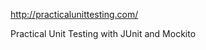 
http://practicalunittesting.com/



Practical Unit Testing with JUnit and Mockito



























